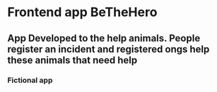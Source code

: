# Frontend app BeTheHero

## App Developed to the help animals. People register an incident and registered ongs help these animals that need help

### Fictional app

